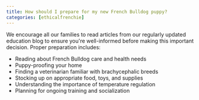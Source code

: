 ```yaml
---
title: How should I prepare for my new French Bulldog puppy?
categories: [ethicalfrenchie]
---
```


We encourage all our families to read articles from our regularly updated education blog to ensure you're well-informed before making this important decision. Proper preparation includes:
- Reading about French Bulldog care and health needs
- Puppy-proofing your home
- Finding a veterinarian familiar with brachycephalic breeds
- Stocking up on appropriate food, toys, and supplies
- Understanding the importance of temperature regulation
- Planning for ongoing training and socialization
